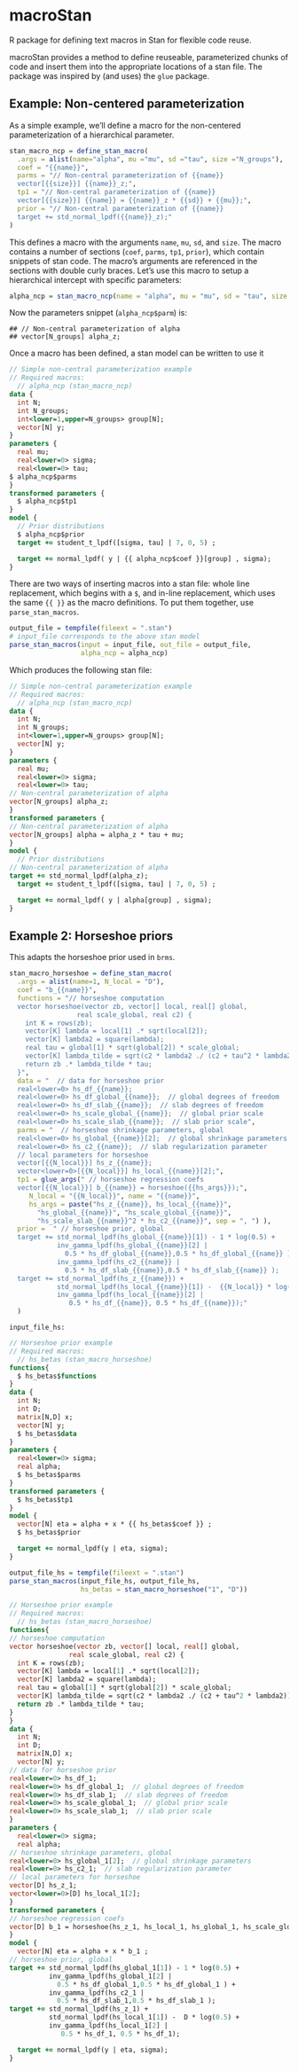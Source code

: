 macroStan
================

R package for defining text macros in Stan for flexible code reuse.

macroStan provides a method to define reuseable, parameterized chunks of
code and insert them into the appropriate locations of a stan file. The
package was inspired by (and uses) the `glue` package.

## Example: Non-centered parameterization

As a simple example, we’ll define a macro for the non-centered
parameterization of a hierarchical parameter.

``` r
stan_macro_ncp = define_stan_macro(
  .args = alist(name="alpha", mu ="mu", sd ="tau", size ="N_groups"),
  coef = "{{name}}",
  parms = "// Non-central parameterization of {{name}}
  vector[{{size}}] {{name}}_z;",
  tp1 = "// Non-central parameterization of {{name}}
  vector[{{size}}] {{name}} = {{name}}_z * {{sd}} + {{mu}};",
  prior = "// Non-central parameterization of {{name}}
  target += std_normal_lpdf({{name}}_z);"
)
```

This defines a macro with the arguments `name`, `mu`, `sd`, and `size`.
The macro contains a number of sections (`coef`, `parms`, `tp1`,
`prior`), which contain snippets of stan code. The macro’s arguments are
referenced in the sections with double curly braces. Let’s use this
macro to setup a hierarchical intercept with specific
parameters:

``` r
alpha_ncp = stan_macro_ncp(name = "alpha", mu = "mu", sd = "tau", size = "N_groups")
```

Now the parameters snippet (`alpha_ncp$parm`) is:

    ## // Non-central parameterization of alpha
    ## vector[N_groups] alpha_z;

Once a macro has been defined, a stan model can be written to use it

``` stan
// Simple non-central parameterization example
// Required macros:
  // alpha_ncp (stan_macro_ncp)
data {
  int N;
  int N_groups;
  int<lower=1,upper=N_groups> group[N];
  vector[N] y;
}
parameters {
  real mu;
  real<lower=0> sigma;
  real<lower=0> tau;
$ alpha_ncp$parms
}
transformed parameters {
  $ alpha_ncp$tp1
}
model {
  // Prior distributions
  $ alpha_ncp$prior
  target += student_t_lpdf([sigma, tau] | 7, 0, 5) ;

  target += normal_lpdf( y | {{ alpha_ncp$coef }}[group] , sigma);
}
```

There are two ways of inserting macros into a stan file: whole line
replacement, which begins with a `$`, and in-line replacement, which
uses the same `{{ }}` as the macro definitions. To put them together,
use `parse_stan_macros`.

``` r
output_file = tempfile(fileext = ".stan")
# input_file corresponds to the above stan model
parse_stan_macros(input = input_file, out_file = output_file,
                  alpha_ncp = alpha_ncp)
```

Which produces the following stan file:

``` stan
// Simple non-central parameterization example
// Required macros:
  // alpha_ncp (stan_macro_ncp)
data {
  int N;
  int N_groups;
  int<lower=1,upper=N_groups> group[N];
  vector[N] y;
}
parameters {
  real mu;
  real<lower=0> sigma;
  real<lower=0> tau;
// Non-central parameterization of alpha
vector[N_groups] alpha_z;
}
transformed parameters {
// Non-central parameterization of alpha
vector[N_groups] alpha = alpha_z * tau + mu;
}
model {
  // Prior distributions
// Non-central parameterization of alpha
target += std_normal_lpdf(alpha_z);
  target += student_t_lpdf([sigma, tau] | 7, 0, 5) ;

  target += normal_lpdf( y | alpha[group] , sigma);
}
```

## Example 2: Horseshoe priors

This adapts the horseshoe prior used in `brms`.

``` r
stan_macro_horseshoe = define_stan_macro(
  .args = alist(name=1, N_local = "D"),
  coef = "b_{{name}}",
  functions = "// horseshoe computation
  vector horseshoe(vector zb, vector[] local, real[] global,
                 real scale_global, real c2) {
    int K = rows(zb);
    vector[K] lambda = local[1] .* sqrt(local[2]);
    vector[K] lambda2 = square(lambda);
    real tau = global[1] * sqrt(global[2]) * scale_global;
    vector[K] lambda_tilde = sqrt(c2 * lambda2 ./ (c2 + tau^2 * lambda2));
    return zb .* lambda_tilde * tau;
  }",
  data = "  // data for horseshoe prior
  real<lower=0> hs_df_{{name}};
  real<lower=0> hs_df_global_{{name}};  // global degrees of freedom
  real<lower=0> hs_df_slab_{{name}};  // slab degrees of freedom
  real<lower=0> hs_scale_global_{{name}};  // global prior scale
  real<lower=0> hs_scale_slab_{{name}};  // slab prior scale",
  parms = "  // horseshoe shrinkage parameters, global
  real<lower=0> hs_global_{{name}}[2];  // global shrinkage parameters
  real<lower=0> hs_c2_{{name}};  // slab regularization parameter
  // local parameters for horseshoe
  vector[{{N_local}}] hs_z_{{name}};
  vector<lower=0>[{{N_local}}] hs_local_{{name}}[2];",
  tp1 = glue_args(" // horseshoe regression coefs
  vector[{{N_local}}] b_{{name}} = horseshoe({{hs_args}});",
     N_local = "{{N_local}}", name = "{{name}}",
     hs_args = paste("hs_z_{{name}}, hs_local_{{name}}",
       "hs_global_{{name}}", "hs_scale_global_{{name}}",
       "hs_scale_slab_{{name}}^2 * hs_c2_{{name}}", sep = ", ") ),
  prior =  " // horseshoe prior, global
  target += std_normal_lpdf(hs_global_{{name}}[1]) - 1 * log(0.5) +
            inv_gamma_lpdf(hs_global_{{name}}[2] |
              0.5 * hs_df_global_{{name}},0.5 * hs_df_global_{{name}} ) +
            inv_gamma_lpdf(hs_c2_{{name}} |
              0.5 * hs_df_slab_{{name}},0.5 * hs_df_slab_{{name}} );
  target += std_normal_lpdf(hs_z_{{name}}) +
            std_normal_lpdf(hs_local_{{name}}[1]) -  {{N_local}} * log(0.5) +
            inv_gamma_lpdf(hs_local_{{name}}[2] |
               0.5 * hs_df_{{name}}, 0.5 * hs_df_{{name}});"
  )
```

`input_file_hs:`

``` stan
// Horseshoe prior example
// Required macros:
  // hs_betas (stan_macro_horseshoe)
functions{
  $ hs_betas$functions
}
data {
  int N;
  int D;
  matrix[N,D] x;
  vector[N] y;
  $ hs_betas$data
}
parameters {
  real<lower=0> sigma;
  real alpha;
  $ hs_betas$parms
}
transformed parameters {
  $ hs_betas$tp1
}
model {
  vector[N] eta = alpha + x * {{ hs_betas$coef }} ;
  $ hs_betas$prior

  target += normal_lpdf(y | eta, sigma);
}
```

``` r
output_file_hs = tempfile(fileext = ".stan")
parse_stan_macros(input_file_hs, output_file_hs, 
                  hs_betas = stan_macro_horseshoe("1", "D"))
```

``` stan
// Horseshoe prior example
// Required macros:
  // hs_betas (stan_macro_horseshoe)
functions{
// horseshoe computation
vector horseshoe(vector zb, vector[] local, real[] global,
               real scale_global, real c2) {
  int K = rows(zb);
  vector[K] lambda = local[1] .* sqrt(local[2]);
  vector[K] lambda2 = square(lambda);
  real tau = global[1] * sqrt(global[2]) * scale_global;
  vector[K] lambda_tilde = sqrt(c2 * lambda2 ./ (c2 + tau^2 * lambda2));
  return zb .* lambda_tilde * tau;
}
}
data {
  int N;
  int D;
  matrix[N,D] x;
  vector[N] y;
// data for horseshoe prior
real<lower=0> hs_df_1;
real<lower=0> hs_df_global_1;  // global degrees of freedom
real<lower=0> hs_df_slab_1;  // slab degrees of freedom
real<lower=0> hs_scale_global_1;  // global prior scale
real<lower=0> hs_scale_slab_1;  // slab prior scale
}
parameters {
  real<lower=0> sigma;
  real alpha;
// horseshoe shrinkage parameters, global
real<lower=0> hs_global_1[2];  // global shrinkage parameters
real<lower=0> hs_c2_1;  // slab regularization parameter
// local parameters for horseshoe
vector[D] hs_z_1;
vector<lower=0>[D] hs_local_1[2];
}
transformed parameters {
// horseshoe regression coefs
vector[D] b_1 = horseshoe(hs_z_1, hs_local_1, hs_global_1, hs_scale_global_1, hs_scale_slab_1^2 * hs_c2_1);
}
model {
  vector[N] eta = alpha + x * b_1 ;
// horseshoe prior, global
target += std_normal_lpdf(hs_global_1[1]) - 1 * log(0.5) +
          inv_gamma_lpdf(hs_global_1[2] |
            0.5 * hs_df_global_1,0.5 * hs_df_global_1 ) +
          inv_gamma_lpdf(hs_c2_1 |
            0.5 * hs_df_slab_1,0.5 * hs_df_slab_1 );
target += std_normal_lpdf(hs_z_1) +
          std_normal_lpdf(hs_local_1[1]) -  D * log(0.5) +
          inv_gamma_lpdf(hs_local_1[2] |
             0.5 * hs_df_1, 0.5 * hs_df_1);

  target += normal_lpdf(y | eta, sigma);
}
```
